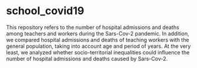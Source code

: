 # school_covid19
This repository refers to the number of hospital admissions and deaths among teachers and workers during the Sars-Cov-2 pandemic.
In addition, we compared hospital admissions and deaths of teaching workers with the general population, taking into account age and period of years.
At the very least, we analyzed whether socio-territorial inequalities could influence the number of hospital admissions and deaths caused by Sars-Cov-2.

